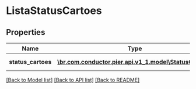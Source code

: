 # ListaStatusCartoes

## Properties
Name | Type | Description | Notes
------------ | ------------- | ------------- | -------------
**status_cartoes** | [**\br.com.conductor.pier.api.v1_1.model\StatusCartao[]**](StatusCartao.md) | Lista de status cart\u00C3\u00B5es | [optional] 

[[Back to Model list]](../README.md#documentation-for-models) [[Back to API list]](../README.md#documentation-for-api-endpoints) [[Back to README]](../README.md)


